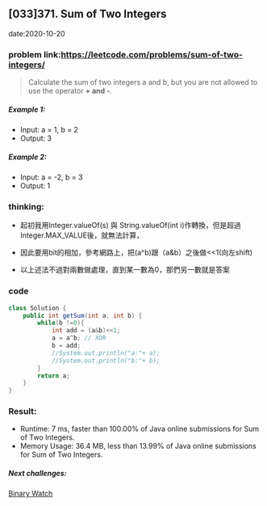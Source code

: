 ## [033]371. Sum of Two Integers

date:2020-10-20

### problem link:https://leetcode.com/problems/sum-of-two-integers/

> Calculate the sum of two integers a and b, but you are not allowed to use the operator **+ and -**.

##### Example 1:

- Input: a = 1, b = 2
- Output: 3
##### Example 2:

- Input: a = -2, b = 3
- Output: 1

### thinking:
- 起初我用Integer.valueOf(s) 與 String.valueOf(int i)作轉換，但是超過Integer.MAX_VALUE後，就無法計算，

- 因此要用bit的相加，參考網路上，把(a^b)跟（a&b）之後做<<1(向左shift)
- 以上述法不過對兩數做處理，直到某一數為0，那們另一數就是答案

### code

```java
class Solution {
    public int getSum(int a, int b) {
        while(b !=0){
            int add = (a&b)<<1;
            a = a^b; // XOR
            b = add;
            //System.out.println("a:"+ a);
            //System.out.println("b:"+ b);
        }
        return a;
    }
}
```

### Result:
- Runtime: 7 ms, faster than 100.00% of Java online submissions for Sum of Two Integers.
- Memory Usage: 36.4 MB, less than 13.99% of Java online submissions for Sum of Two Integers.

##### Next challenges:
[Binary Watch](https://leetcode.com/problems/binary-watch/)